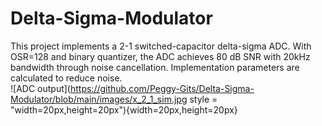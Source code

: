 # Delta-Sigma-Modulator
This project implements a 2-1 switched-capacitor delta-sigma ADC. With OSR=128 and binary quantizer, the ADC achieves 80 dB SNR with 20kHz bandwidth through noise cancellation. Implementation parameters are calculated to reduce noise.\
![ADC output](https://github.com/Peggy-Gits/Delta-Sigma-Modulator/blob/main/images/x_2_1_sim.jpg style = "width=20px,height=20px"){width=20px,height=20px}
